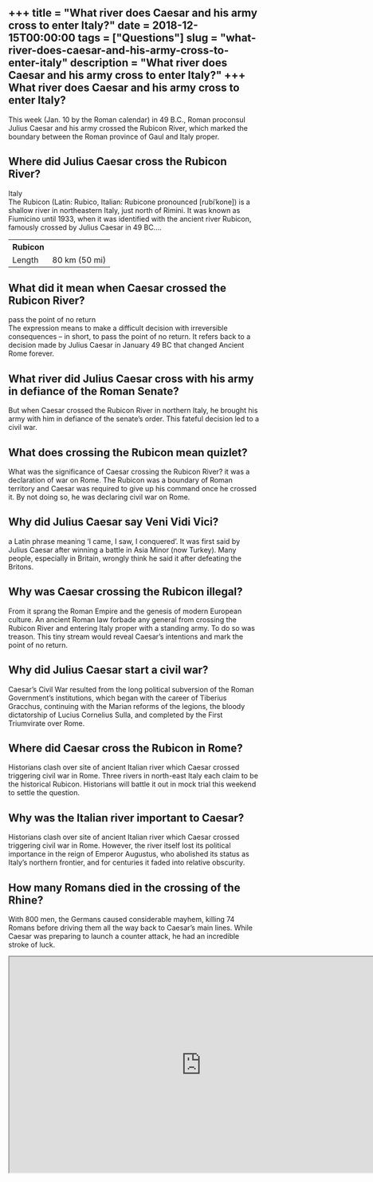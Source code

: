 +++
title = "What river does Caesar and his army cross to enter Italy?"
date = 2018-12-15T00:00:00
tags = ["Questions"]
slug = "what-river-does-caesar-and-his-army-cross-to-enter-italy"
description = "What river does Caesar and his army cross to enter Italy?"
+++
What river does Caesar and his army cross to enter Italy?
---------------------------------------------------------

This week (Jan. 10 by the Roman calendar) in 49 B.C., Roman proconsul Julius Caesar and his army crossed the Rubicon River, which marked the boundary between the Roman province of Gaul and Italy proper.

Where did Julius Caesar cross the Rubicon River?
------------------------------------------------

Italy  
The Rubicon (Latin: Rubico, Italian: Rubicone pronounced \[rubiˈkone\]) is a shallow river in northeastern Italy, just north of Rimini. It was known as Fiumicino until 1933, when it was identified with the ancient river Rubicon, famously crossed by Julius Caesar in 49 BC….

<table><tr><th>Rubicon</th></tr><tr><td>Length</td><td>80 km (50 mi)</td></tr></table>

What did it mean when Caesar crossed the Rubicon River?
-------------------------------------------------------

pass the point of no return  
The expression means to make a difficult decision with irreversible consequences – in short, to pass the point of no return. It refers back to a decision made by Julius Caesar in January 49 BC that changed Ancient Rome forever.

What river did Julius Caesar cross with his army in defiance of the Roman Senate?
---------------------------------------------------------------------------------

But when Caesar crossed the Rubicon River in northern Italy, he brought his army with him in defiance of the senate’s order. This fateful decision led to a civil war.

What does crossing the Rubicon mean quizlet?
--------------------------------------------

What was the significance of Caesar crossing the Rubicon River? it was a declaration of war on Rome. The Rubicon was a boundary of Roman territory and Caesar was required to give up his command once he crossed it. By not doing so, he was declaring civil war on Rome.

Why did Julius Caesar say Veni Vidi Vici?
-----------------------------------------

​a Latin phrase meaning ‘I came, I saw, I conquered’. It was first said by Julius Caesar after winning a battle in Asia Minor (now Turkey). Many people, especially in Britain, wrongly think he said it after defeating the Britons.

Why was Caesar crossing the Rubicon illegal?
--------------------------------------------

From it sprang the Roman Empire and the genesis of modern European culture. An ancient Roman law forbade any general from crossing the Rubicon River and entering Italy proper with a standing army. To do so was treason. This tiny stream would reveal Caesar’s intentions and mark the point of no return.

Why did Julius Caesar start a civil war?
----------------------------------------

Caesar’s Civil War resulted from the long political subversion of the Roman Government’s institutions, which began with the career of Tiberius Gracchus, continuing with the Marian reforms of the legions, the bloody dictatorship of Lucius Cornelius Sulla, and completed by the First Triumvirate over Rome.

Where did Caesar cross the Rubicon in Rome?
-------------------------------------------

Historians clash over site of ancient Italian river which Caesar crossed triggering civil war in Rome. Three rivers in north-east Italy each claim to be the historical Rubicon. Historians will battle it out in mock trial this weekend to settle the question.

Why was the Italian river important to Caesar?
----------------------------------------------

Historians clash over site of ancient Italian river which Caesar crossed triggering civil war in Rome. However, the river itself lost its political importance in the reign of Emperor Augustus, who abolished its status as Italy’s northern frontier, and for centuries it faded into relative obscurity.

How many Romans died in the crossing of the Rhine?
--------------------------------------------------

With 800 men, the Germans caused considerable mayhem, killing 74 Romans before driving them all the way back to Caesar’s main lines. While Caesar was preparing to launch a counter attack, he had an incredible stroke of luck.

<iframe allow="accelerometer; autoplay; clipboard-write; encrypted-media; gyroscope; picture-in-picture" allowfullscreen="" class="__youtube_prefs__  epyt-is-override  no-lazyload" data-no-lazy="1" data-origheight="433" data-origwidth="770" data-skipgform_ajax_framebjll="" height="433" id="_ytid_95115" loading="lazy" src="https://www.youtube.com/embed/aRl3lZL1e3Y?enablejsapi=1&autoplay=0&cc_load_policy=0&cc_lang_pref=&iv_load_policy=1&loop=0&modestbranding=0&rel=1&fs=1&playsinline=0&autohide=2&theme=dark&color=red&controls=1&" title="YouTube player" width="770"></iframe>